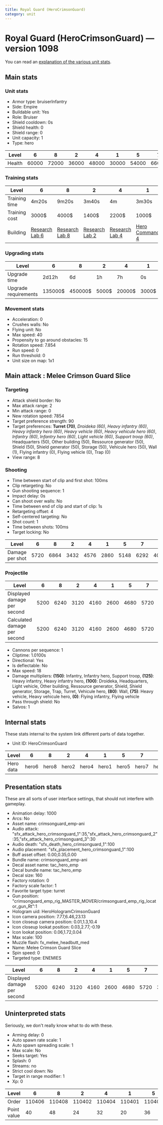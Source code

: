 ```yaml
---
title: Royal Guard (HeroCrimsonGuard)
category: unit
---
```


# Royal Guard (HeroCrimsonGuard) — version 1098

You can read an [explanation  of the various unit stats](unitexplained.md).

## Main stats

### Unit stats

  * Armor type: bruiserInfantry
  * Side: Empire
  * Buildable unit: Yes
  * Role: Bruiser
  * Shield cooldown: 0s
  * Shield health: 0
  * Shield range: 0
  * Unit capacity: 1
  * Type: hero

|Level |6    |8    |2    |4    |1    |5    |7    |3    |10   |9    |
|------|-----|-----|-----|-----|-----|-----|-----|-----|-----|-----|
|Health|60000|72000|36000|48000|30000|54000|66000|42000|90000|78000|


### Training stats

|Level        |6                                      |8                                      |2                                      |4                                      |1                                           |5                                      |7                                      |3                                      |10                                      |9                                      |
|-------------|---------------------------------------|---------------------------------------|---------------------------------------|---------------------------------------|--------------------------------------------|---------------------------------------|---------------------------------------|---------------------------------------|----------------------------------------|---------------------------------------|
|Training time|4m20s                                  |9m20s                                  |3m40s                                  |4m                                     |3m30s                                       |4m10s                                  |4m30s                                  |3m50s                                  |10m                                     |9m40s                                  |
|Training cost|3000$                                  |4000$                                  |1400$                                  |2200$                                  |1000$                                       |2600$                                  |3400$                                  |1800$                                  |4600$                                   |4200$                                  |
|Building     |[Research Lab 6](empireOffenseLab.html)|[Research Lab 8](empireOffenseLab.html)|[Research Lab 2](empireOffenseLab.html)|[Research Lab 4](empireOffenseLab.html)|[Hero Command 4](empireTacticalCommand.html)|[Research Lab 5](empireOffenseLab.html)|[Research Lab 7](empireOffenseLab.html)|[Research Lab 3](empireOffenseLab.html)|[Research Lab 10](empireOffenseLab.html)|[Research Lab 9](empireOffenseLab.html)|


### Upgrading stats

|Level               |6      |8      |2    |4     |1    |5     |7      |3     |10      |9       |
|--------------------|-------|-------|-----|------|-----|------|-------|------|--------|--------|
|Upgrade time        |2d12h  |6d     |1h   |7h    |0s   |20h   |4d     |2h30m |1w5d    |1w1d    |
|Upgrade requirements|135000$|450000$|5000$|20000$|3000$|50000$|225000$|10000$|2500000$|1500000$|


### Movement stats

  * Acceleration: 0
  * Crushes walls: No
  * Flying unit: No
  * Max speed: 40
  * Propensity to go around obstacles: 15
  * Rotation speed: 7.854
  * Run speed: 0
  * Run threshold: 0
  * Unit size on map: 1x1

## Main attack : Melee Crimson Guard Slice

### Targeting

  * Attack shield border: No
  * Max attack range: 2
  * Min attack range: 0
  * New rotation speed: 7854
  * Target preference strength: 90
  * Target preferences: **Turret (70)**, _Droideka (60)_, _Heavy infantry (60)_, _Heavy infantry hero (60)_, _Heavy vehicle (60)_, _Heavy vehicule hero (60)_, _Infantry (60)_, _Infantry hero (60)_, _Light vehicle (60)_, _Support troop (60)_, Headquarters (50), Other building (50), Ressource generator (50), Shield (50), Shield generator (50), Storage (50), Vehicule hero (50), Wall (1), Flying infantry (0), Flying vehicle (0), Trap (0)
  * View range: 8

### Shooting

  * Time between start of clip and first shot: 100ms
  * Clip retargeting: No
  * Gun shooting sequence: 1
  * Impact delay: 0s
  * Can shoot over walls: No
  * Time between end of clip and start of clip: 1s
  * Retargeting offset: 4
  * Self-centered targeting: No
  * Shot count: 1
  * Time between shots: 100ms
  * Target locking: No

|Level          |6   |8   |2   |4   |1   |5   |7   |3   |10  |9   |
|---------------|----|----|----|----|----|----|----|----|----|----|
|Damage per shot|5720|6864|3432|4576|2860|5148|6292|4004|8580|7436|


### Projectile

|Level                       |6   |8   |2   |4   |1   |5   |7   |3   |10  |9   |
|----------------------------|----|----|----|----|----|----|----|----|----|----|
|Displayed damage per second |5200|6240|3120|4160|2600|4680|5720|3640|7800|6760|
|Calculated damage per second|5200|6240|3120|4160|2600|4680|5720|3640|7800|6760|


  * Cannons per sequence: 1
  * Cliptime: 1.0100s
  * Directional: Yes
  * Is deflectable: No
  * Max speed: 18
  * Damage multipliers: **(150)**: Infantry, Infantry hero, Support troop, **(125)**: Heavy infantry, Heavy infantry hero, **(100)**: Droideka, Headquarters, Light vehicle, Other building, Ressource generator, Shield, Shield generator, Storage, Trap, Turret, Vehicule hero, **(80)**: Wall, **(75)**: Heavy vehicle, Heavy vehicule hero, **(0)**: Flying infantry, Flying vehicle
  * Pass through shield: No
  * Salvos: 1

## Internal stats

These stats internal to the system link different parts of data together.

  * Unit ID: HeroCrimsonGuard

|Level    |6    |8    |2    |4    |1    |5    |7    |3    |10    |9    |
|---------|-----|-----|-----|-----|-----|-----|-----|-----|------|-----|
|Hero data|hero6|hero8|hero2|hero4|hero1|hero5|hero7|hero3|hero10|hero9|


## Presentation stats

These are all sorts of user interface settings, that should not interfere with gameplay.

  * Animation delay: 1000
  * Arcs: No
  * Asset name: crimsonguard_emp-ani
  * Audio attack: "sfx_attack_hero_crimsonguard_1":35,"sfx_attack_hero_crimsonguard_2":35,"sfx_attack_hero_crimsonguard_3":30
  * Audio death: "sfx_death_hero_crimsonguard_1":100
  * Audio placement: "sfx_placement_hero_crimsonguard_1":100
  * Buff asset offset: 0.00,0.35,0.00
  * Bundle name: crimsonguard_emp-ani
  * Decal asset name: tac_hero_emp
  * Decal bundle name: tac_hero_emp
  * Decal size: 160
  * Factory rotation: 0
  * Factory scale factor: 1
  * Favorite target type: turret
  * Gun position: "crimsonguard_emp_rig_MASTER_MOVER/crimsonguard_emp_rig_locator_gun_Rt":1
  * Hologram uid: HeroHologramCrimsonGuard
  * Icon camera position: 7.77,6.46,23.13
  * Icon closeup camera position: 0.01,1.3,10.4
  * Icon closeup lookat position: 0.03,2.77,-0.19
  * Icon lookat position: 0.06,1.72,0.04
  * Max scale: 100
  * Muzzle flash: fx_melee_headbutt_med
  * Name: Melee Crimson Guard Slice
  * Spin speed: 0
  * Targeted type: ENEMIES

|Level                      |6   |8   |2   |4   |1   |5   |7   |3   |10  |9   |
|---------------------------|----|----|----|----|----|----|----|----|----|----|
|Displayed damage per second|5200|6240|3120|4160|2600|4680|5720|3640|7800|6760|


## Uninterpreted stats

Seriously, we don't really know what to do with these.

  * Arming delay: 0
  * Auto spawn rate scale: 1
  * Auto spawn spreading scale: 1
  * Max scale: No
  * Seeks target: Yes
  * Splash: 0
  * Streams: no
  * Strict cool down: No
  * Target in range modifier: 1
  * Xp: 0

|Level      |6     |8     |2     |4     |1     |5     |7     |3     |10    |9     |
|-----------|------|------|------|------|------|------|------|------|------|------|
|Order      |110406|110408|110402|110404|110401|110405|110407|110403|110410|110409|
|Point value|40    |48    |24    |32    |20    |36    |44    |28    |60    |52    |


